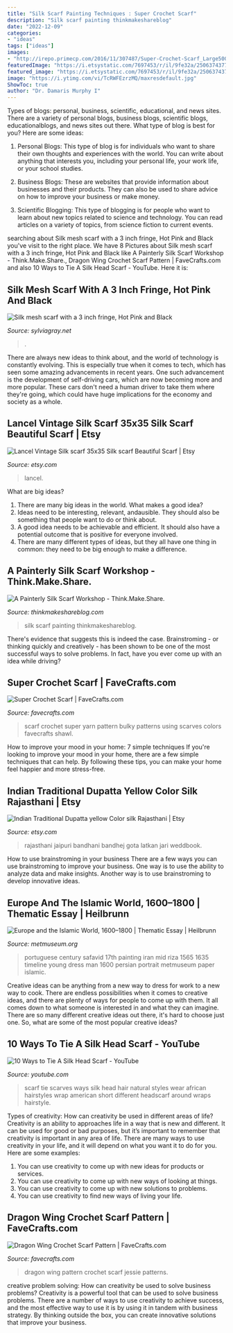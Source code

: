 ```yaml
---
title: "Silk Scarf Painting Techniques : Super Crochet Scarf"
description: "Silk scarf painting thinkmakeshareblog"
date: "2022-12-09"
categories:
- "ideas"
tags: ["ideas"]
images:
- "http://irepo.primecp.com/2016/11/307487/Super-Crochet-Scarf_Large500_ID-1964806.jpg?v=1964806"
featuredImage: "https://i.etsystatic.com/7697453/r/il/9fe32a/2506374377/il_fullxfull.2506374377_1cyz.jpg"
featured_image: "https://i.etsystatic.com/7697453/r/il/9fe32a/2506374377/il_fullxfull.2506374377_1cyz.jpg"
image: "https://i.ytimg.com/vi/TcRWFEzrzMQ/maxresdefault.jpg"
ShowToc: true
author: "Dr. Damaris Murphy I"
---
```



Types of blogs: personal, business, scientific, educational, and news sites.
There are a variety of personal blogs, business blogs, scientific blogs, educationalblogs, and news sites out there. What type of blog is best for you? Here are some ideas:
1. Personal Blogs: This type of blog is for individuals who want to share their own thoughts and experiences with the world. You can write about anything that interests you, including your personal life, your work life, or your school studies.

2. Business Blogs: These are websites that provide information about businesses and their products. They can also be used to share advice on how to improve your business or make money.

3. Scientific Blogging: This type of blogging is for people who want to learn about new topics related to science and technology. You can read articles on a variety of topics, from science fiction to current events.


	

		
searching about Silk mesh scarf with a 3 inch fringe, Hot Pink and Black you've visit to the right place. We have 8 Pictures about Silk mesh scarf with a 3 inch fringe, Hot Pink and Black like A Painterly Silk Scarf Workshop - Think.Make.Share., Dragon Wing Crochet Scarf Pattern | FaveCrafts.com and also 10 Ways to Tie A Silk Head Scarf - YouTube. Here it is:
		
    
## Silk Mesh Scarf With A 3 Inch Fringe, Hot Pink And Black

<img loading=lazy src="https://i.etsystatic.com/7697453/r/il/9fe32a/2506374377/il_fullxfull.2506374377_1cyz.jpg" onerror="this.onerror=null;this.src='https://tse2.mm.bing.net/th?id=OIP.oo8UzJde6p-xHmTCTn01EwHaJ4&amp;pid=15.1';" alt="Silk mesh scarf with a 3 inch fringe, Hot Pink and Black">

_Source: sylviagray.net_

>. 

	

There are always new ideas to think about, and the world of technology is constantly evolving. This is especially true when it comes to tech, which has seen some amazing advancements in recent years. One such advancement is the development of self-driving cars, which are now becoming more and more popular. These cars don't need a human driver to take them where they're going, which could have huge implications for the economy and society as a whole.

    
## Lancel Vintage Silk Scarf 35x35 Silk Scarf Beautiful Scarf | Etsy

<img loading=lazy src="https://i.etsystatic.com/22968780/r/il/1550ad/2912122598/il_fullxfull.2912122598_q4sk.jpg" onerror="this.onerror=null;this.src='https://tse1.mm.bing.net/th?id=OIP.cLu0GAydR_QeAL2Pb912UAHaMW&amp;pid=15.1';" alt="Lancel Vintage Silk scarf 35x35 Silk scarf Beautiful Scarf | Etsy">

_Source: etsy.com_

>lancel. 

	

What are big ideas?
1. There are many big ideas in the world. What makes a good idea?
2. Ideas need to be interesting, relevant, andausible. They should also be something that people want to do or think about.
3. A good idea needs to be achievable and efficient. It should also have a potential outcome that is positive for everyone involved.
4. There are many different types of ideas, but they all have one thing in common: they need to be big enough to make a difference.

    
## A Painterly Silk Scarf Workshop - Think.Make.Share.

<img loading=lazy src="https://i0.wp.com/www.thinkmakeshareblog.com/wp-content/uploads/Silk-Scarf-Painting-_-thinkmakeshareblog-15.jpg?fit=822%2C1154&amp;ssl=1" onerror="this.onerror=null;this.src='https://tse2.mm.bing.net/th?id=OIP.noZPU81IYaqjyzXkFIkdgwHaKZ&amp;pid=15.1';" alt="A Painterly Silk Scarf Workshop - Think.Make.Share.">

_Source: thinkmakeshareblog.com_

>silk scarf painting thinkmakeshareblog. 

	

There's evidence that suggests this is indeed the case. Brainstroming - or thinking quickly and creatively - has been shown to be one of the most successful ways to solve problems. In fact, have you ever come up with an idea while driving?

    
## Super Crochet Scarf | FaveCrafts.com

<img loading=lazy src="http://irepo.primecp.com/2016/11/307487/Super-Crochet-Scarf_Large500_ID-1964806.jpg?v=1964806" onerror="this.onerror=null;this.src='https://tse2.mm.bing.net/th?id=OIP.2nb_Ms0NKyIF6-nebE5cDQHaLC&amp;pid=15.1';" alt="Super Crochet Scarf | FaveCrafts.com">

_Source: favecrafts.com_

>scarf crochet super yarn pattern bulky patterns using scarves colors favecrafts shawl. 

	

How to improve your mood in your home: 7 simple techniques
If you're looking to improve your mood in your home, there are a few simple techniques that can help. By following these tips, you can make your home feel happier and more stress-free.

    
## Indian Traditional Dupatta Yellow Color Silk Rajasthani | Etsy

<img loading=lazy src="https://i.etsystatic.com/18116371/r/il/5192f5/1667495308/il_1140xN.1667495308_bm3y.jpg" onerror="this.onerror=null;this.src='https://tse4.mm.bing.net/th?id=OIP.gTMX_96YAM6K0ZsH58NSoQHaLB&amp;pid=15.1';" alt="Indian Traditional Dupatta yellow Color silk Rajasthani | Etsy">

_Source: etsy.com_

>rajasthani jaipuri bandhani bandhej gota latkan jari weddbook. 

	

How to use brainstroming in your business
There are a few ways you can use brainstroming to improve your business. One way is to use the ability to analyze data and make insights. Another way is to use brainstroming to develop innovative ideas.

    
## Europe And The Islamic World, 1600–1800 | Thematic Essay | Heilbrunn

<img loading=lazy src="http://www.metmuseum.org/toah/images/h2/h2_55.121.23.jpg" onerror="this.onerror=null;this.src='https://tse1.mm.bing.net/th?id=OIP.Q5lqUtTS4_zajwTbPraTLAHaMh&amp;pid=15.1';" alt="Europe and the Islamic World, 1600–1800 | Thematic Essay | Heilbrunn">

_Source: metmuseum.org_

>portuguese century safavid 17th painting iran mid riza 1565 1635 timeline young dress man 1600 persian portrait metmuseum paper islamic. 

	

Creative ideas can be anything from a new way to dress for work to a new way to cook. There are endless possibilities when it comes to creative ideas, and there are plenty of ways for people to come up with them. It all comes down to what someone is interested in and what they can imagine. There are so many different creative ideas out there, it's hard to choose just one. So, what are some of the most popular creative ideas?

    
## 10 Ways To Tie A Silk Head Scarf - YouTube

<img loading=lazy src="https://i.ytimg.com/vi/TcRWFEzrzMQ/maxresdefault.jpg" onerror="this.onerror=null;this.src='https://tse4.mm.bing.net/th?id=OIP.dHkCSPXcxsk-TMxxEpF8WAHaEK&amp;pid=15.1';" alt="10 Ways to Tie A Silk Head Scarf - YouTube">

_Source: youtube.com_

>scarf tie scarves ways silk head hair natural styles wear african hairstyles wrap american short different headscarf around wraps hairstyle. 

	

Types of creativity: How can creativity be used in different areas of life?
Creativity is an ability to approaches life in a way that is new and different. It can be used for good or bad purposes, but it’s important to remember that creativity is important in any area of life. There are many ways to use creativity in your life, and it will depend on what you want it to do for you. Here are some examples: 
1. You can use creativity to come up with new ideas for products or services.
2. You can use creativity to come up with new ways of looking at things.
3. You can use creativity to come up with new solutions to problems.
4. You can use creativity to find new ways of living your life.

    
## Dragon Wing Crochet Scarf Pattern | FaveCrafts.com

<img loading=lazy src="https://d2droglu4qf8st.cloudfront.net/2015/11/243541/Dragon-Wing-Crochet-Scarf-Pattern_ExtraLarge1000_ID-1273247.jpg?v=1273247" onerror="this.onerror=null;this.src='https://tse2.mm.bing.net/th?id=OIP.NV3UOgrg_xB8MiIFooWWPAHaHa&amp;pid=15.1';" alt="Dragon Wing Crochet Scarf Pattern | FaveCrafts.com">

_Source: favecrafts.com_

>dragon wing pattern crochet scarf jessie patterns. 

	

creative problem solving: How can creativity be used to solve business problems?
Creativity is a powerful tool that can be used to solve business problems. There are a number of ways to use creativity to achieve success, and the most effective way to use it is by using it in tandem with business strategy. By thinking outside the box, you can create innovative solutions that improve your business.

